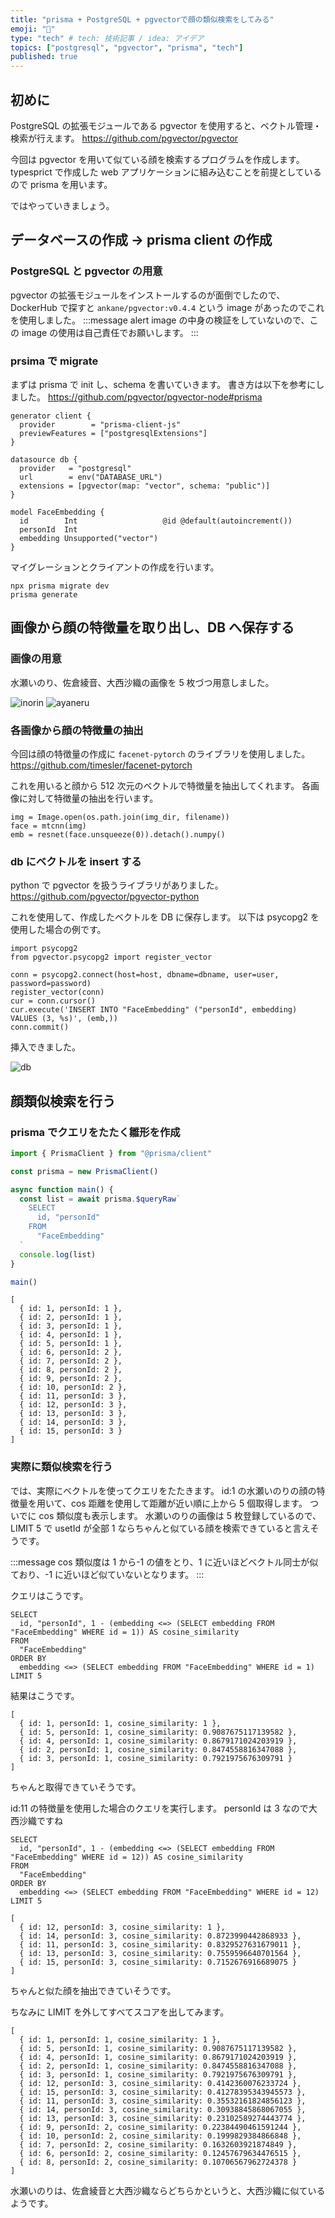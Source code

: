 ```yaml
---
title: "prisma + PostgreSQL + pgvectorで顔の類似検索をしてみる"
emoji: "👩"
type: "tech" # tech: 技術記事 / idea: アイデア
topics: ["postgresql", "pgvector", "prisma", "tech"]
published: true
---
```


## 初めに

PostgreSQL の拡張モジュールである pgvector を使用すると、ベクトル管理・検索が行えます。
https://github.com/pgvector/pgvector

今回は pgvector を用いて似ている顔を検索するプログラムを作成します。
typesprict で作成した web アプリケーションに組み込むことを前提としているので prisma を用います。

ではやっていきましょう。

## データベースの作成 → prisma client の作成

### PostgreSQL と pgvector の用意

pgvector の拡張モジュールをインストールするのが面倒でしたので、
DockerHub で探すと `ankane/pgvector:v0.4.4` という image があったのでこれを使用しました。
:::message alert
image の中身の検証をしていないので、この image の使用は自己責任でお願いします。
:::

### prsima で migrate

まずは prisma で init し、schema を書いていきます。
書き方は以下を参考にしました。
https://github.com/pgvector/pgvector-node#prisma

```:schema.prisma
generator client {
  provider        = "prisma-client-js"
  previewFeatures = ["postgresqlExtensions"]
}

datasource db {
  provider   = "postgresql"
  url        = env("DATABASE_URL")
  extensions = [pgvector(map: "vector", schema: "public")]
}

model FaceEmbedding {
  id        Int                   @id @default(autoincrement())
  personId  Int
  embedding Unsupported("vector")
}
```

マイグレーションとクライアントの作成を行います。

```
npx prisma migrate dev
prisma generate
```

## 画像から顔の特徴量を取り出し、DB へ保存する

### 画像の用意

水瀬いのり、佐倉綾音、大西沙織の画像を 5 枚づつ用意しました。

![inorin](/images/4d81aba89b626a/inorin.png)
![ayaneru](/images/4d81aba89b626a/ayaneru.png)

### 各画像から顔の特徴量の抽出

今回は顔の特徴量の作成に `facenet-pytorch` のライブラリを使用しました。
https://github.com/timesler/facenet-pytorch

これを用いると顔から 512 次元のベクトルで特徴量を抽出してくれます。
各画像に対して特徴量の抽出を行います。

```python:
img = Image.open(os.path.join(img_dir, filename))
face = mtcnn(img)
emb = resnet(face.unsqueeze(0)).detach().numpy()
```

### db にベクトルを insert する

python で pgvector を扱うライブラリがありました。
https://github.com/pgvector/pgvector-python

これを使用して、作成したベクトルを DB に保存します。
以下は psycopg2 を使用した場合の例です。

```python:
import psycopg2
from pgvector.psycopg2 import register_vector

conn = psycopg2.connect(host=host, dbname=dbname, user=user, password=password)
register_vector(conn)
cur = conn.cursor()
cur.execute('INSERT INTO "FaceEmbedding" ("personId", embedding) VALUES (3, %s)', (emb,))
conn.commit()
```

挿入できました。

![db](/images/4d81aba89b626a/db.png)

## 顔類似検索を行う

### prisma でクエリをたたく雛形を作成

```ts:main.ts
import { PrismaClient } from "@prisma/client"

const prisma = new PrismaClient()

async function main() {
  const list = await prisma.$queryRaw`
    SELECT
      id, "personId"
    FROM
      "FaceEmbedding"
  `
  console.log(list)
}

main()
```

```:出力
[
  { id: 1, personId: 1 },
  { id: 2, personId: 1 },
  { id: 3, personId: 1 },
  { id: 4, personId: 1 },
  { id: 5, personId: 1 },
  { id: 6, personId: 2 },
  { id: 7, personId: 2 },
  { id: 8, personId: 2 },
  { id: 9, personId: 2 },
  { id: 10, personId: 2 },
  { id: 11, personId: 3 },
  { id: 12, personId: 3 },
  { id: 13, personId: 3 },
  { id: 14, personId: 3 },
  { id: 15, personId: 3 }
]
```

### 実際に類似検索を行う

では、実際にベクトルを使ってクエリをたたきます。
id:1 の水瀬いのりの顔の特徴量を用いて、cos 距離を使用して距離が近い順に上から 5 個取得します。
ついでに cos 類似度も表示します。
水瀬いのりの画像は 5 枚登録しているので、 LIMIT 5 で usetId が全部 1 ならちゃんと似ている顔を検索できていると言えそうです。

:::message
cos 類似度は 1 から-1 の値をとり、1 に近いほどベクトル同士が似ており、-1 に近いほど似ていないとなります。
:::

クエリはこうです。

```sql:
SELECT
  id, "personId", 1 - (embedding <=> (SELECT embedding FROM "FaceEmbedding" WHERE id = 1)) AS cosine_similarity
FROM
  "FaceEmbedding"
ORDER BY
  embedding <=> (SELECT embedding FROM "FaceEmbedding" WHERE id = 1)
LIMIT 5
```

結果はこうです。

```
[
  { id: 1, personId: 1, cosine_similarity: 1 },
  { id: 5, personId: 1, cosine_similarity: 0.9087675117139582 },
  { id: 4, personId: 1, cosine_similarity: 0.8679171024203919 },
  { id: 2, personId: 1, cosine_similarity: 0.8474558816347088 },
  { id: 3, personId: 1, cosine_similarity: 0.7921975676309791 }
]
```

ちゃんと取得できていそうです。

id:11 の特徴量を使用した場合のクエリを実行します。
personId は 3 なので大西沙織ですね

```
SELECT
  id, "personId", 1 - (embedding <=> (SELECT embedding FROM "FaceEmbedding" WHERE id = 12)) AS cosine_similarity
FROM
  "FaceEmbedding"
ORDER BY
  embedding <=> (SELECT embedding FROM "FaceEmbedding" WHERE id = 12)
LIMIT 5
```

```
[
  { id: 12, personId: 3, cosine_similarity: 1 },
  { id: 14, personId: 3, cosine_similarity: 0.8723990442868933 },
  { id: 11, personId: 3, cosine_similarity: 0.8329527631679011 },
  { id: 13, personId: 3, cosine_similarity: 0.7559596640701564 },
  { id: 15, personId: 3, cosine_similarity: 0.7152676916689075 }
]
```

ちゃんと似た顔を抽出できていそうです。

ちなみに LIMIT を外してすべてスコアを出してみます。

```
[
  { id: 1, personId: 1, cosine_similarity: 1 },
  { id: 5, personId: 1, cosine_similarity: 0.9087675117139582 },
  { id: 4, personId: 1, cosine_similarity: 0.8679171024203919 },
  { id: 2, personId: 1, cosine_similarity: 0.8474558816347088 },
  { id: 3, personId: 1, cosine_similarity: 0.7921975676309791 },
  { id: 12, personId: 3, cosine_similarity: 0.4142360076233724 },
  { id: 15, personId: 3, cosine_similarity: 0.41278395343945573 },
  { id: 11, personId: 3, cosine_similarity: 0.35532161824856123 },
  { id: 14, personId: 3, cosine_similarity: 0.30938845868067055 },
  { id: 13, personId: 3, cosine_similarity: 0.23102589274443774 },
  { id: 9, personId: 2, cosine_similarity: 0.22384490461591244 },
  { id: 10, personId: 2, cosine_similarity: 0.1999829384866848 },
  { id: 7, personId: 2, cosine_similarity: 0.1632603921874849 },
  { id: 6, personId: 2, cosine_similarity: 0.12457679634476515 },
  { id: 8, personId: 2, cosine_similarity: 0.10706567962724378 }
]
```

水瀬いのりは、佐倉綾音と大西沙織ならどちらかというと、大西沙織に似ているようです。
